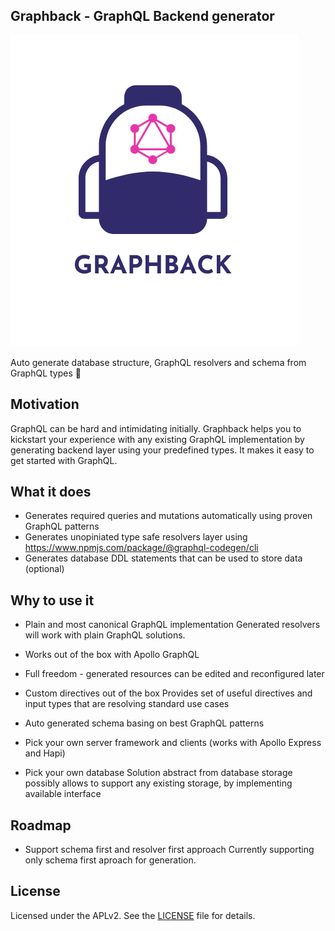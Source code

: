 ## Graphback - GraphQL Backend generator

![](images/graphback.png)

Auto generate database structure, GraphQL resolvers and schema from GraphQL types 🚀

## Motivation 

GraphQL can be hard and intimidating initially.
Graphback helps you to kickstart your experience with any existing GraphQL implementation
by generating backend layer using your predefined types. It makes it easy to get started with GraphQL.

## What it does

- Generates required queries and mutations automatically using proven GraphQL patterns
- Generates unopiniated type safe resolvers layer using https://www.npmjs.com/package/@graphql-codegen/cli
- Generates database DDL statements that can be used to store data (optional)

## Why to use it

- Plain and most canonical GraphQL implementation
Generated resolvers will work with plain GraphQL solutions.

- Works out of the box with Apollo GraphQL

- Full freedom - generated resources can be edited and reconfigured later 

- Custom directives out of the box
Provides set of useful directives and input types that are resolving standard use cases

- Auto generated schema basing on best GraphQL patterns 

- Pick your own server framework and clients (works with Apollo Express and Hapi) 

- Pick your own database
Solution abstract from database storage possibly allows to support any existing storage, by 
implementing available interface

## Roadmap

- Support schema first and resolver first approach
Currently supporting only schema first aproach for generation.


## License
Licensed under the APLv2. See the [LICENSE](https://github.com/wtrocki/graphql-resolver-gen/blob/master/LICENSE) file for details.
